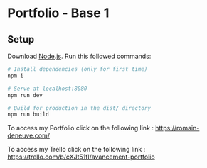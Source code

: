 # Portfolio - Base 1

## Setup
Download [Node.js](https://nodejs.org/en/download/).
Run this followed commands:

``` bash
# Install dependencies (only for first time)
npm i

# Serve at localhost:8080
npm run dev

# Build for production in the dist/ directory
npm run build
```
To access my Portfolio click on the following link : https://romain-deneuve.com/


To access my Trello click on the following link : https://trello.com/b/cXJt51fl/avancement-portfolio
